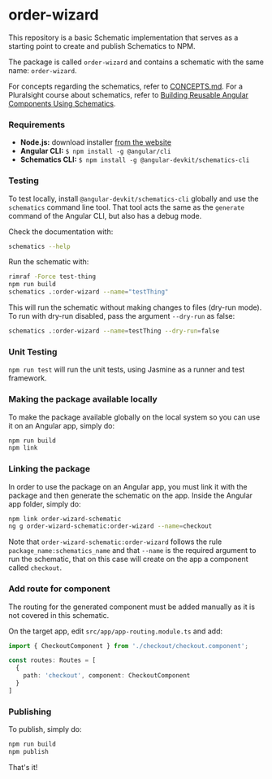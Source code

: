 # order-wizard

This repository is a basic Schematic implementation that serves as a starting point to create and publish Schematics to NPM.

The package is called `order-wizard` and contains a schematic with the same name: `order-wizard`.

For concepts regarding the schematics, refer to [CONCEPTS.md](https://github.com/tiago-eusebio-pbss/angular-schematics-example/blob/main/CONCEPTS.md "Concepts").
For a Pluralsight course about schematics, refer to [Building Reusable Angular Components Using Schematics](https://app.pluralsight.com/library/courses/building-reusable-angular-components-schematics/table-of-contents "Building Reusable Angular Components Using Schematics").

### Requirements

* **Node.js:** download installer [from the website](https://nodejs.org/en/ "Node.js")
* **Angular CLI:** `$ npm install -g @angular/cli`
* **Schematics CLI:** `$ npm install -g @angular-devkit/schematics-cli`

### Testing

To test locally, install `@angular-devkit/schematics-cli` globally and use the `schematics` command line tool. That tool acts the same as the `generate` command of the Angular CLI, but also has a debug mode.

Check the documentation with:
```bash
schematics --help
```

Run the schematic with:
```bash
rimraf -Force test-thing
npm run build
schematics .:order-wizard --name="testThing"
```

This will run the schematic without making changes to files (dry-run mode).
To run with dry-run disabled, pass the argument `--dry-run` as false:
```bash
schematics .:order-wizard --name=testThing --dry-run=false
```

### Unit Testing

`npm run test` will run the unit tests, using Jasmine as a runner and test framework.

### Making the package available locally

To make the package available globally on the local system so you can use it on an Angular app, simply do:
```bash
npm run build
npm link
```

### Linking the package

In order to use the package on an Angular app, you must link it with the package and then generate the schematic on the app.
Inside the Angular app folder, simply do:
```bash
npm link order-wizard-schematic
ng g order-wizard-schematic:order-wizard --name=checkout
```
Note that `order-wizard-schematic:order-wizard` follows the rule `package_name:schematics_name` and that `--name` is the required argument to run the schematic, that on this case will create on the app a component called `checkout`.

### Add route for component

The routing for the generated component must be added manually as it is not covered in this schematic.

On the target app, edit `src/app/app-routing.module.ts` and add:
```typescript
import { CheckoutComponent } from './checkout/checkout.component';

const routes: Routes = [
  {
    path: 'checkout', component: CheckoutComponent
  }
]
```

### Publishing

To publish, simply do:

```bash
npm run build
npm publish
```

That's it!
